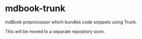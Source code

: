 # mdbook-trunk

mdBook preprocessor which bundles code snippets using Trunk.

This will be moved to a separate repository soon.
